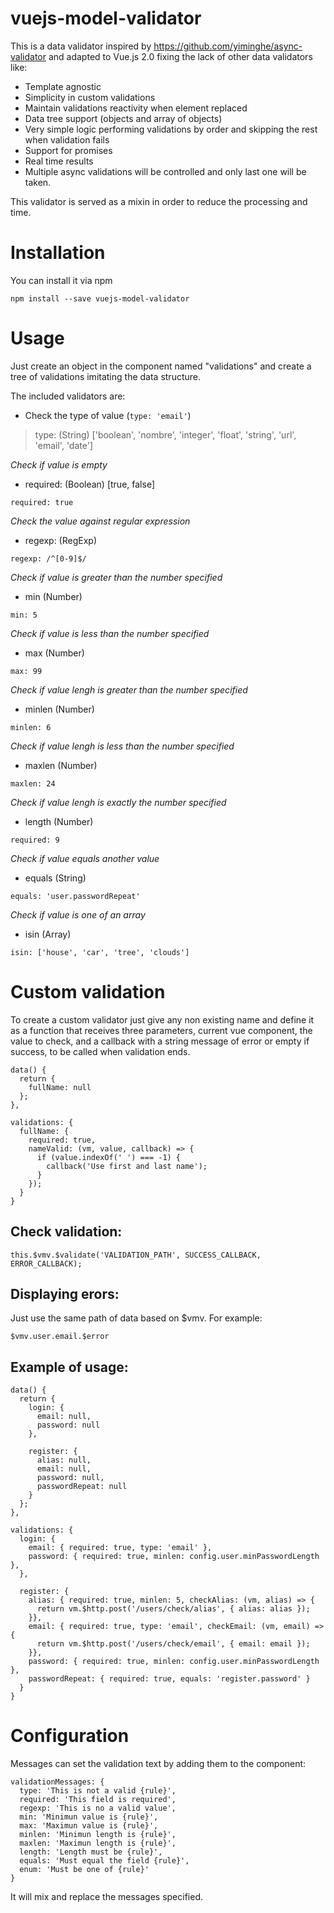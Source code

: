 # vuejs-model-validator

This is a data validator inspired by https://github.com/yiminghe/async-validator and adapted to Vue.js 2.0 fixing the lack of other data validators like:
* Template agnostic
* Simplicity in custom validations
* Maintain validations reactivity when element replaced
* Data tree support (objects and array of objects)
* Very simple logic performing validations by order and skipping the rest when validation fails
* Support for promises
* Real time results
* Multiple async validations will be controlled and only last one will be taken.

This validator is served as a mixin in order to reduce the processing and time.

# Installation
You can install it via npm
```
npm install --save vuejs-model-validator
```

# Usage
Just create an object in the component named "validations" and create a tree of validations imitating the data structure.

The included validators are:

* Check the type of value (`type: 'email'`)

> type: (String) ['boolean', 'nombre', 'integer', 'float', 'string', 'url', 'email', 'date']

_Check if value is empty_
* required: (Boolean) [true, false]

`required: true`

_Check the value against regular expression_
* regexp: (RegExp)

`regexp: /^[0-9]$/`

_Check if value is greater than the number specified_
* min (Number)

`min: 5`

_Check if value is less than the number specified_
* max (Number)

`max: 99`

_Check if value lengh is greater than the number specified_
* minlen (Number)

`minlen: 6`

_Check if value lengh is less than the number specified_
* maxlen (Number)

`maxlen: 24`

_Check if value lengh is exactly the number specified_
* length (Number)

`required: 9`

_Check if value equals another value_
* equals (String)

`equals: 'user.passwordRepeat'`

_Check if value is one of an array_
* isin (Array)

`isin: ['house', 'car', 'tree', 'clouds']`

# Custom validation
To create a custom validator just give any non existing name and define it as a function that receives three parameters, current vue component, the value to check, and a callback with a string message of error or empty if success, to be called when validation ends.

```
data() {
  return {
    fullName: null
  };
},

validations: {
  fullName: {
    required: true,
    nameValid: (vm, value, callback) => {
      if (value.indexOf(' ') === -1) {
        callback('Use first and last name');
      }
    });
  }
}
```

## Check validation:
```
this.$vmv.$validate('VALIDATION_PATH', SUCCESS_CALLBACK, ERROR_CALLBACK);
```

## Displaying erors:
Just use the same path of data based on $vmv. For example:
```
$vmv.user.email.$error
```

## Example of usage:
```
data() {
  return {
    login: {
      email: null,
      password: null
    },

    register: {
      alias: null,
      email: null,
      password: null,
      passwordRepeat: null
    }
  };
},

validations: {
  login: {
    email: { required: true, type: 'email' },
    password: { required: true, minlen: config.user.minPasswordLength },
  },

  register: {
    alias: { required: true, minlen: 5, checkAlias: (vm, alias) => {
      return vm.$http.post('/users/check/alias', { alias: alias });
    }},
    email: { required: true, type: 'email', checkEmail: (vm, email) => {
      return vm.$http.post('/users/check/email', { email: email });
    }},
    password: { required: true, minlen: config.user.minPasswordLength },
    passwordRepeat: { required: true, equals: 'register.password' }
  }
}
```

# Configuration
Messages can set the validation text by adding them to the component:
```
validationMessages: {
  type: 'This is not a valid {rule}',
  required: 'This field is required',
  regexp: 'This is no a valid value',
  min: 'Minimun value is {rule}',
  max: 'Maximun value is {rule}',
  minlen: 'Minimun length is {rule}',
  maxlen: 'Maximun length is {rule}',
  length: 'Length must be {rule}',
  equals: 'Must equal the field {rule}',
  enum: 'Must be one of {rule}'
}
```
It will mix and replace the messages specified.
